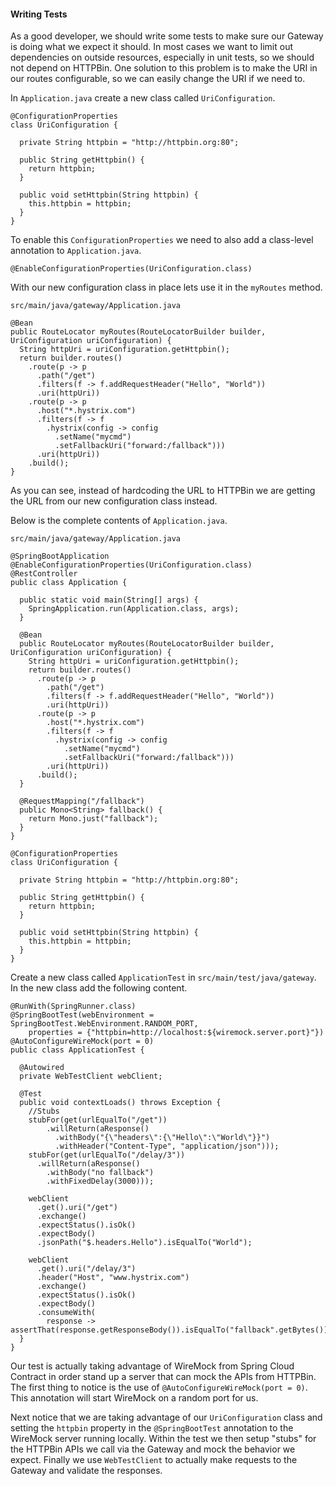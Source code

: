 #### Writing Tests

As a good developer, we should write some tests to make sure our Gateway is doing what we expect it should. In most cases we want to limit out dependencies on outside resources, especially in unit tests, so we should not depend on HTTPBin. One solution to this problem is to make the URI in our routes configurable, so we can easily change the URI if we need to.

In `Application.java` create a new class called `UriConfiguration`.

```copy
@ConfigurationProperties
class UriConfiguration {

  private String httpbin = "http://httpbin.org:80";

  public String getHttpbin() {
    return httpbin;
  }

  public void setHttpbin(String httpbin) {
    this.httpbin = httpbin;
  }
}
```

To enable this `ConfigurationProperties` we need to also add a class-level annotation to `Application.java`.

```copy
@EnableConfigurationProperties(UriConfiguration.class)
```

With our new configuration class in place lets use it in the `myRoutes` method.

`src/main/java/gateway/Application.java`

```copy
@Bean
public RouteLocator myRoutes(RouteLocatorBuilder builder, UriConfiguration uriConfiguration) {
  String httpUri = uriConfiguration.getHttpbin();
  return builder.routes()
    .route(p -> p
      .path("/get")
      .filters(f -> f.addRequestHeader("Hello", "World"))
      .uri(httpUri))
    .route(p -> p
      .host("*.hystrix.com")
      .filters(f -> f
        .hystrix(config -> config
          .setName("mycmd")
          .setFallbackUri("forward:/fallback")))
      .uri(httpUri))
    .build();
}
```

As you can see, instead of hardcoding the URL to HTTPBin we are getting the URL from our new configuration class instead.

Below is the complete contents of `Application.java`.

`src/main/java/gateway/Application.java`

```copy
@SpringBootApplication
@EnableConfigurationProperties(UriConfiguration.class)
@RestController
public class Application {

  public static void main(String[] args) {
    SpringApplication.run(Application.class, args);
  }

  @Bean
  public RouteLocator myRoutes(RouteLocatorBuilder builder, UriConfiguration uriConfiguration) {
    String httpUri = uriConfiguration.getHttpbin();
    return builder.routes()
      .route(p -> p
        .path("/get")
        .filters(f -> f.addRequestHeader("Hello", "World"))
        .uri(httpUri))
      .route(p -> p
        .host("*.hystrix.com")
        .filters(f -> f
          .hystrix(config -> config
            .setName("mycmd")
            .setFallbackUri("forward:/fallback")))
        .uri(httpUri))
      .build();
  }

  @RequestMapping("/fallback")
  public Mono<String> fallback() {
    return Mono.just("fallback");
  }
}

@ConfigurationProperties
class UriConfiguration {

  private String httpbin = "http://httpbin.org:80";

  public String getHttpbin() {
    return httpbin;
  }

  public void setHttpbin(String httpbin) {
    this.httpbin = httpbin;
  }
}
```

Create a new class called `ApplicationTest` in `src/main/test/java/gateway`. In the new class add the following content.

```copy
@RunWith(SpringRunner.class)
@SpringBootTest(webEnvironment = SpringBootTest.WebEnvironment.RANDOM_PORT,
    properties = {"httpbin=http://localhost:${wiremock.server.port}"})
@AutoConfigureWireMock(port = 0)
public class ApplicationTest {

  @Autowired
  private WebTestClient webClient;

  @Test
  public void contextLoads() throws Exception {
    //Stubs
    stubFor(get(urlEqualTo("/get"))
        .willReturn(aResponse()
          .withBody("{\"headers\":{\"Hello\":\"World\"}}")
          .withHeader("Content-Type", "application/json")));
    stubFor(get(urlEqualTo("/delay/3"))
      .willReturn(aResponse()
        .withBody("no fallback")
        .withFixedDelay(3000)));

    webClient
      .get().uri("/get")
      .exchange()
      .expectStatus().isOk()
      .expectBody()
      .jsonPath("$.headers.Hello").isEqualTo("World");

    webClient
      .get().uri("/delay/3")
      .header("Host", "www.hystrix.com")
      .exchange()
      .expectStatus().isOk()
      .expectBody()
      .consumeWith(
        response -> assertThat(response.getResponseBody()).isEqualTo("fallback".getBytes()));
  }
}
```

Our test is actually taking advantage of WireMock from Spring Cloud Contract in order stand up a server that can mock the APIs from HTTPBin. The first thing to notice is the use of `@AutoConfigureWireMock(port = 0)`. This annotation will start WireMock on a random port for us.

Next notice that we are taking advantage of our `UriConfiguration` class and setting the `httpbin` property in the `@SpringBootTest` annotation to the WireMock server running locally. Within the test we then setup "stubs" for the HTTPBin APIs we call via the Gateway and mock the behavior we expect. Finally we use `WebTestClient` to actually make requests to the Gateway and validate the responses.

